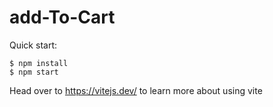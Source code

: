 # add-To-Cart

Quick start:

```
$ npm install
$ npm start
````

Head over to https://vitejs.dev/ to learn more about using vite
